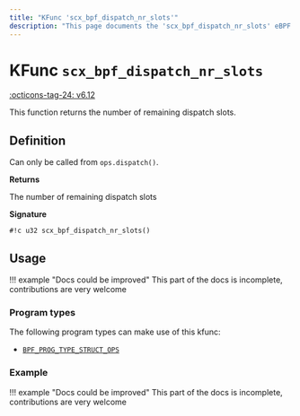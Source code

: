 ```yaml
---
title: "KFunc 'scx_bpf_dispatch_nr_slots'"
description: "This page documents the 'scx_bpf_dispatch_nr_slots' eBPF kfunc, including its definition, usage, program types that can use it, and examples."
---
```

# KFunc `scx_bpf_dispatch_nr_slots`

<!-- [FEATURE_TAG](scx_bpf_dispatch_nr_slots) -->
[:octicons-tag-24: v6.12](https://github.com/torvalds/linux/commit/f0e1a0643a59bf1f922fa209cec86a170b784f3f)
<!-- [/FEATURE_TAG] -->

This function returns the number of remaining dispatch slots.

## Definition

Can only be called from `ops.dispatch()`.

**Returns**

The number of remaining dispatch slots

**Signature**

<!-- [KFUNC_DEF] -->
`#!c u32 scx_bpf_dispatch_nr_slots()`
<!-- [/KFUNC_DEF] -->

## Usage

!!! example "Docs could be improved"
    This part of the docs is incomplete, contributions are very welcome

### Program types

The following program types can make use of this kfunc:

<!-- [KFUNC_PROG_REF] -->
- [`BPF_PROG_TYPE_STRUCT_OPS`](../program-type/BPF_PROG_TYPE_STRUCT_OPS.md)
<!-- [/KFUNC_PROG_REF] -->

### Example

!!! example "Docs could be improved"
    This part of the docs is incomplete, contributions are very welcome

